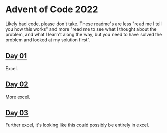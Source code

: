 # Advent of Code 2022

Likely bad code, please don't take. These readme's are less "read me I tell you how this works" and more "read me to see what I thought about the problem, and what I learn't along the way, but you need to have solved the problem and looked at my solution first".

## [Day 01](./day01/README.md)

Excel.

## [Day 02](./day02/README.md)

More excel.

## [Day 03](./day03/README.md)

Further excel, it's looking like this could possibly be entirely in excel. 
